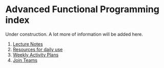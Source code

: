 # Advanced Functional Programming index

Under construction. A lot more of information will be added here.

 1. [Lecture Notes](files/LectureNotes)
 2. [Resources for daily use](files/LectureNotes/files/resources.md)
 3. [Weekly Activity Plans](files/ActivityPlans)
 3. [Join Teams](https://teams.microsoft.com/l/team/19%3aR61tJG-pMjV401vTB2LyPJrPPpwhLzKQb2XbdwC9R5s1%40thread.tacv2/conversations?groupId=61980408-0833-4885-91fa-2ecde6c7c03f&tenantId=b024cacf-dede-4241-a15c-3c97d553e9f3)
